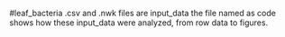 #leaf_bacteria
.csv and .nwk files are input_data
the file named as code shows how these input_data were analyzed, from row data to figures.
